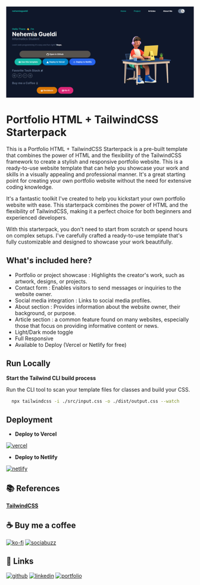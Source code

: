 ![My Image](sneakpeek.png)
# Portfolio HTML + TailwindCSS Starterpack

This is a Portfolio HTML + TailwindCSS Starterpack is a pre-built template that combines the power of HTML and the flexibility of the TailwindCSS framework to create a stylish and responsive portfolio website. This is a ready-to-use website template that can help you showcase your work and skills in a visually appealing and professional manner. It's a great starting point for creating your own portfolio website without the need for extensive coding knowledge.

It's a fantastic toolkit I've created to help you kickstart your own portfolio website with ease. This starterpack combines the power of HTML and the flexibility of TailwindCSS, making it a perfect choice for both beginners and experienced developers.

With this starterpack, you don't need to start from scratch or spend hours on complex setups. I've carefully crafted a ready-to-use template that's fully customizable and designed to showcase your work beautifully.


## What's included here?

- Portfolio or project showcase : Highlights the creator's work, such as artwork, designs, or projects.
- Contact form : Enables visitors to send messages or inquiries to the website owner.
- Social media integration : Links to social media profiles.
- About section : Provides information about the website owner, their background, or purpose.
- Article section : a common feature found on many websites, especially those that focus on providing informative content or news. 
- Light/Dark mode toggle
- Full Responsive
- Available to Deploy (Vercel or Netlify for free)



## Run Locally

**Start the Tailwind CLI build process**

Run the CLI tool to scan your template files for classes and build your CSS.

```bash
  npx tailwindcss -i ./src/input.css -o ./dist/output.css --watch
```


## Deployment

- **Deploy to Vercel**

[![vercel](https://img.shields.io/badge/vercel-black?style=for-the-badge&logo=vercel&logoColor=white)](https://vercel.com/import/git?s=https://github.com/nehemiagueldi/portfolio-html-tailwindcss-nehemiagueldi)


- **Deploy to Netlify**

[![netlify](https://img.shields.io/badge/netlify-059669?style=for-the-badge&logo=netlify&logoColor=white)](https://app.netlify.com/start/deploy?repository=https://github.com/nehemiagueldi/portfolio-html-tailwindcss-nehemiagueldi)

## 📚 References

[**TailwindCSS**](https://tailwindcss.com/)


## ☕ Buy me a coffee

[![ko-fi](https://img.shields.io/badge/ko-fi-db2777?style=for-the-badge&logo=ko-fi&logoColor=white)](https://ko-fi.com/nehemiagueldi) [![sociabuzz](https://img.shields.io/badge/sociabuzz-16a34a?style=for-the-badge&logo=StackBlitz&logoColor=white)](https://sociabuzz.com/nehemiagueldi/donate)


## 🔗 Links

[![github](https://img.shields.io/badge/github-1DA1F2?style=for-the-badge&logo=github&logoColor=white)](https://github.com/nehemiagueldi) [![linkedin](https://img.shields.io/badge/linkedin-0A66C2?style=for-the-badge&logo=linkedin&logoColor=white)](https://www.linkedin.com/in/nehemiagueldi/) [![portfolio](https://img.shields.io/badge/my_portfolio-0d9488?style=for-the-badge&logo=square&logoColor=white)](https://nehemiagueldi.github.io/) 


